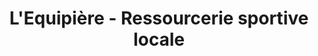 ---
title: "L'Equipière - Ressourcerie sportive locale"
url: /rennes/lequipiere-ressourcerie-sportive-locale/
shop: sports
---